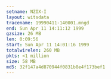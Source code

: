 ```yaml
---
setname: NZIX-I
layout: witsdata
tracename: 19990411-140001.mngd
end: Sun Apr 11 14:11:12 1999
gzsize: 26 MB
len: 0:09:56
start: Sun Apr 11 14:01:16 1999
totalwirelen: 260 MB
pkts: <1 million
size: 58 MB
md5: 32f147a4d870944f0831b8e4f173bef1
---
```

